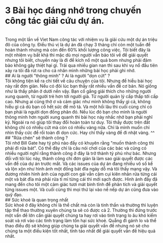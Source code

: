 # 3 Bài học đáng nhớ trong chuyến công tác giải cứu dự án.
<br />
Trong một lần về Viet Nam công tác với nhiệm vụ là giải cứu một dự án triệu đô của công ty. Điều thú vị là dự án đã chạy 3 tháng chỉ còn một tuần để hoàn thành nhưng mà còn đến 60% khối lượng công việc. Tôi biết đây là một nhiệm vụ bất khả thi mặc dù mọi người vẫn bảo tôi về để giải quyết nhưng tôi biết, chuyến này là đi để kích nổ một quả bom nhưng phải đảm bảo không gây thiệt hại gì. Trải qua nhiều gian nan thì sau khi vụ nổ đầu tiên xảy ra tôi đã rút ra cho cá nhân mình những bài học phải ghi nhớ.  
  <br />
## Ai là người "thông minh" ? Ai là người "dọn cứt" ?  
<br />
Tôi không tiện kể ra chi tiết về câu chuyện của tôi. Nhưng để hiễu bài học này rất đơn giản. Nếu có đôi lúc bạn thấy rất nhiều vấn đề cơ bản. Nó giống như là thấy phân ở dưới nền vậy. Bạn cố gắng giải thích cho những người xung quanh, từ người trẻ hơn tới người già. Từ người quản lý cấp thấp tới cấp cao. Nhưng ai cũng thờ ơ và cảm giác như mình không thấy gì cả, không hiễu gì cả dù bạn cố hết sức để mô tả. Và một hồi lâu thì cuối cùng chỉ có bạn phải là người dọn đống phân đó.  
Nếu lúc đó bạn cho mình là người thông minh hơn người xung quanh thì bài học này nhấc nhở bạn phải nghĩ kỷ.  
Ngoài ra nó giúp tôi thay đổi hoàn toàn tư duy. Tôi thấy được trên đất không chỉ có nhiều cứt mà còn có nhiều vàng nữa. Chỉ là mình muốn chỉ nhìn thấy cức để rồi toàn đi dọn cức. Hay chỉ thấy vàng để đi nhặt vàng. ^^  
## "Rửa chén" sẽ thành công ?  
<br/>
Tôi nhớ Bill Gate hay tỷ phú nào đấy có khuyên rằng "muốn thành công thì phải đi rửa bát". Có thể đây chỉ là câu nói chơi của các bác và cũng có nhiều người nghĩ rằng thành công ở đây là trở thành tỷ phú như bác. Nhưng đối với tôi lúc này, thành công chỉ đơn giản là làm sao giải quyết được các vấn đề của dự án trước mắt. Và các issues của dự án đang nhiều vô số kể và lộn xộn như hình ảnh một đống bát đĩa ngày dỗ mà tôi thấy mạng vậy. Và đương nhiên hình ảnh của người con gái vẫn cặm cụi kiên nhân rửa từng cái một và bát đĩa mà phải rửa tỉ mỉ từng cái thì mới sạch được. Hình ảnh đấy đã mang đến cho tôi một cảm giác tươi mát bình tĩnh để phân tích và giải quyết từng issues một. Và cuối cùng thì mọi thứ lại vào nề nếp dự án cũng đưa vào quỹ đạo. 
<br />
## Sức khoẻ là quan trọng nhất
<br />
Sức khoẻ ở đây không chỉ là thể chất mà còn là tinh thần và thường thì luyện tập thể thao thường xuyên chúng ta sẽ có được cả 2. Thường thì đứng trước một vấn đề lớn cần giải quyết chúng ta hay rơi vào tình trạng lo âu khó kiểm soát và rơi vào các tình trạng làm tổn hại sức khoẻ. Quẵng đi gánh lo và thể thao điều độ sẽ không giúp chúng ta giải quyết vấn đề nhưng nó sẽ cho chúng ta một điều kiện tốt nhất, tỉnh táo nhất để giải quyết vấn đề hiệu quả nhất.  
<br />